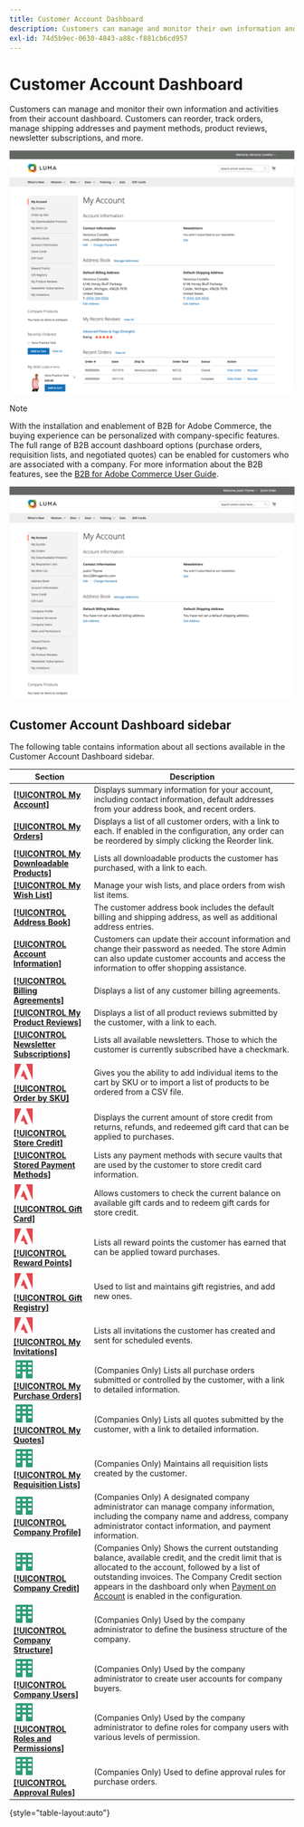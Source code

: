 ```yaml
---
title: Customer Account Dashboard
description: Customers can manage and monitor their own information and activities from their Customer Account Dashboard.
exl-id: 74d5b9ec-0630-4843-a88c-f881cb6cd957
---
```

# Customer Account Dashboard

Customers can manage and monitor their own information and activities from their account dashboard. Customers can reorder, track orders, manage shipping addresses and payment methods, product reviews, newsletter subscriptions, and more.

![Account Dashboard](assets/customer-account-dashboard.png)

>[!NOTE]
>
> With the installation and enablement of B2B for Adobe Commerce, the buying experience can be personalized with company-specific features. The full range of B2B account dashboard options (purchase orders, requisition lists, and negotiated quotes) can be enabled for customers who are associated with a company. For more information about the B2B features, see the [B2B for Adobe Commerce User Guide](../b2b/introduction.md).

![Company Account Dashboard](assets/company-admin-account-dashboard.png)

## Customer Account Dashboard sidebar

The following table contains information about all sections available in the Customer Account Dashboard sidebar.

| Section   | Description  |
|-----------|--------------|
| [**[!UICONTROL My Account]**](../customers/account-dashboard-my-account.md) | Displays summary information for your account, including contact information, default addresses from your address book, and recent orders. |
| [**[!UICONTROL My Orders]**](../stores-purchase/orders-storefront.md#view-recently-ordered-products) | Displays a list of all customer orders, with a link to each. If enabled in the configuration, any order can be reordered by simply clicking the Reorder link. |
| [**[!UICONTROL My Downloadable Products]**](../catalog/product-create-downloadable.md#storefront-experience) | Lists all downloadable products the customer has purchased, with a link to each.  |
| [**[!UICONTROL My Wish List]**](../stores-purchase/wishlist-storefront.md)  | Manage your wish lists, and place orders from wish list items. |
| [**[!UICONTROL Address Book]**](../customers/account-dashboard-address-book.md)  | The customer address book includes the default billing and shipping address, as well as additional address entries. |
| [**[!UICONTROL Account Information]**](../customers/account-dashboard-account-information.md) | Customers can update their account information and change their password as needed. The store Admin can also update customer accounts and access the information to offer shopping assistance.  |
| [**[!UICONTROL Billing Agreements]**](../stores-purchase/paypal-billing-agreements.md#storefront-experience) | Displays a list of any customer billing agreements. |
| [**[!UICONTROL My Product Reviews]**](../merchandising-promotions/product-reviews.md#product-reviews-on-the-storefront) | Displays a list of all product reviews submitted by the customer, with a link to each. |
| [**[!UICONTROL Newsletter Subscriptions]**](../merchandising-promotions/newsletters.md)  | Lists all available newsletters. Those to which the customer is currently subscribed have a checkmark. |
| ![Adobe Commerce](../assets/adobe-logo.svg)[**[!UICONTROL Order by SKU]**](../stores-purchase/order-by-sku.md#order-by-sku-from-a-customer-account) | Gives you the ability to add individual items to the cart by SKU or to import a list of products to be ordered from a CSV file. |
| ![Adobe Commerce](../assets/adobe-logo.svg)[**[!UICONTROL Store Credit]**](../customers/account-dashboard-store-credit.md) | Displays the current amount of store credit from returns, refunds, and redeemed gift card that can be applied to purchases. |
|[**[!UICONTROL Stored Payment Methods]**](../stores-purchase/stored-payment-methods.md) | Lists any payment methods with secure vaults that are used by the customer to store credit card information. |
| ![Adobe Commerce](../assets/adobe-logo.svg)[**[!UICONTROL Gift Card]**](../catalog/product-gift-card-create.md) | Allows customers to check the current balance on available gift cards and to redeem gift cards for store credit. |
| ![Adobe Commerce](../assets/adobe-logo.svg)[**[!UICONTROL Reward Points]**](../merchandising-promotions/rewards-loyalty.md) | Lists all reward points the customer has earned that can be applied toward purchases. |
| ![Adobe Commerce](../assets/adobe-logo.svg)[**[!UICONTROL Gift Registry]**](../merchandising-promotions/gift-registries.md) | Used to list and maintains gift registries, and  add new ones. |
| ![Adobe Commerce](../assets/adobe-logo.svg)[**[!UICONTROL My Invitations]**](../merchandising-promotions/invitations.md) | Lists all invitations the customer has created and sent for scheduled events. |
| ![B2B for Adobe Commerce](../assets/b2b.svg)[**[!UICONTROL My Purchase Orders]**](../b2b/account-dashboard-my-purchase-orders.md) | (Companies Only) Lists all purchase orders submitted or controlled by the customer, with a link to detailed information. |
| ![B2B for Adobe Commerce](../assets/b2b.svg)[**[!UICONTROL My Quotes]**](../b2b/account-dashboard-my-quotes.md) | (Companies Only) Lists all quotes submitted by the customer, with a link to detailed information. |
| ![B2B for Adobe Commerce](../assets/b2b.svg)[**[!UICONTROL My Requisition Lists]**](../b2b/account-dashboard-requisition-lists-manage.md) | (Companies Only) Maintains all requisition lists created by the customer. |
| ![B2B for Adobe Commerce](../assets/b2b.svg)[**[!UICONTROL Company Profile]**](../b2b/account-company-manage.md#update-a-company-profile) | (Companies Only) A designated company administrator can manage company information, including the company name and address, company administrator contact information, and payment information. |
| ![B2B for Adobe Commerce](../assets/b2b.svg)[**[!UICONTROL Company Credit]**](../b2b/credit-company.md#storefront-credit-information) | (Companies Only) Shows the current outstanding balance, available credit, and the credit limit that is allocated to the account, followed by a list of outstanding invoices. The Company Credit section appears in the dashboard only when [Payment on Account](../b2b/enable-basic-features.md#configure-payment-on-account) is enabled in the configuration. |
| ![B2B for Adobe Commerce](../assets/b2b.svg)[**[!UICONTROL Company Structure]**](../b2b/account-company-structure.md) | (Companies Only) Used by the company administrator to define the business structure of the company. |
| ![B2B for Adobe Commerce](../assets/b2b.svg)[**[!UICONTROL Company Users]**](../b2b/account-company-users.md) | (Companies Only) Used by the company administrator to create user accounts for company buyers. |
| ![B2B for Adobe Commerce](../assets/b2b.svg)[**[!UICONTROL Roles and Permissions]**](../b2b/account-company-roles-permissions.md) | (Companies Only) Used by the company administrator to define roles for company users with various levels of permission. |
| ![B2B for Adobe Commerce](../assets/b2b.svg)[**[!UICONTROL Approval Rules]**](../b2b/account-dashboard-approval-rules.md) | (Companies Only) Used to define approval rules for purchase orders. |

{style="table-layout:auto"}
